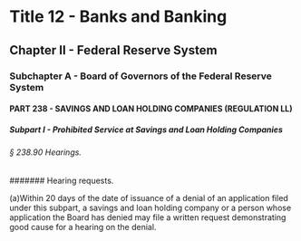 
# Title 12 - Banks and Banking
## Chapter II - Federal Reserve System
### Subchapter A - Board of Governors of the Federal Reserve System
#### PART 238 - SAVINGS AND LOAN HOLDING COMPANIES (REGULATION LL)
##### Subpart I - Prohibited Service at Savings and Loan Holding Companies
###### § 238.90 Hearings.
####### Hearing requests.

(a)Within 20 days of the date of issuance of a denial of an application filed under this subpart, a savings and loan holding company or a person whose application the Board has denied may file a written request demonstrating good cause for a hearing on the denial.
